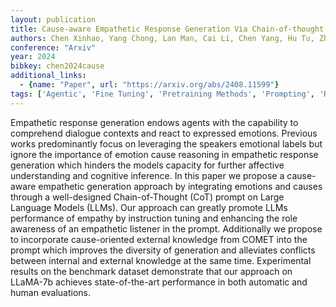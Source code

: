 ```yaml
---
layout: publication
title: Cause-aware Empathetic Response Generation Via Chain-of-thought Fine-tuning
authors: Chen Xinhao, Yang Chong, Lan Man, Cai Li, Chen Yang, Hu Tu, Zhuang Xinlin, Zhou Aimin
conference: "Arxiv"
year: 2024
bibkey: chen2024cause
additional_links:
  - {name: "Paper", url: "https://arxiv.org/abs/2408.11599"}
tags: ['Agentic', 'Fine Tuning', 'Pretraining Methods', 'Prompting', 'RAG', 'Training Techniques']
---
```

Empathetic response generation endows agents with the capability to comprehend dialogue contexts and react to expressed emotions. Previous works predominantly focus on leveraging the speakers emotional labels but ignore the importance of emotion cause reasoning in empathetic response generation which hinders the models capacity for further affective understanding and cognitive inference. In this paper we propose a cause-aware empathetic generation approach by integrating emotions and causes through a well-designed Chain-of-Thought (CoT) prompt on Large Language Models (LLMs). Our approach can greatly promote LLMs performance of empathy by instruction tuning and enhancing the role awareness of an empathetic listener in the prompt. Additionally we propose to incorporate cause-oriented external knowledge from COMET into the prompt which improves the diversity of generation and alleviates conflicts between internal and external knowledge at the same time. Experimental results on the benchmark dataset demonstrate that our approach on LLaMA-7b achieves state-of-the-art performance in both automatic and human evaluations.

